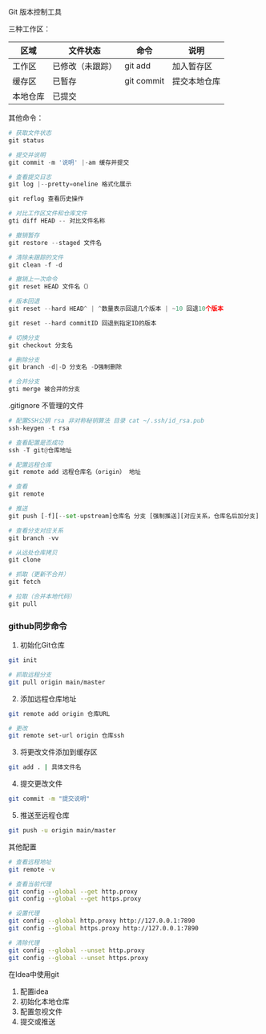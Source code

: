 Git 版本控制工具

三种工作区：

| 区域   | 文件状态     | 命令         | 说明     |
| ---- | -------- | ---------- | ------ |
| 工作区  | 已修改（未跟踪） | git add    | 加入暂存区  |
| 缓存区  | 已暂存      | git commit | 提交本地仓库 |
| 本地仓库 | 已提交      |            |        |

其他命令：

``` python
# 获取文件状态
git status

# 提交并说明
git commit -m '说明' |-am 缓存并提交  

# 查看提交日志
git log |--pretty=oneline 格式化展示

git reflog 查看历史操作

# 对比工作区文件和仓库文件
gti diff HEAD -- 对比文件名称

# 撤销暂存
git restore --staged 文件名

# 清除未跟踪的文件
git clean -f -d

# 撤销上一次命令
git reset HEAD 文件名（）

# 版本回退
git reset --hard HEAD^ | ^数量表示回退几个版本 | ~10 回退10个版本 

git reset --hard commitID 回退到指定ID的版本

# 切换分支
git checkout 分支名

# 删除分支
git branch -d|-D 分支名 -D强制删除

# 合并分支
gti merge 被合并的分支

```

.gitignore 不管理的文件

``` python
# 配置SSH公钥 rsa 非对称秘钥算法 目录 cat ~/.ssh/id_rsa.pub
ssh-keygen -t rsa

# 查看配置是否成功
ssh -T git@仓库地址

# 配置远程仓库
git remote add 远程仓库名（origin） 地址

# 查看
git remote

# 推送
git push [-f][--set-upstream]仓库名 分支 [强制推送][对应关系，仓库名后加分支]

# 查看分支对应关系
git branch -vv

# 从远处仓库拷贝
git clone

# 抓取（更新不合并）
git fetch 

# 拉取（合并本地代码）
git pull
```

### github同步命令

1. 初始化Git仓库            

```bash
git init

# 抓取远程分支
git pull origin main/master
```

2. 添加远程仓库地址

```bash
git remote add origin 仓库URL

# 更改
git remote set-url origin 仓库ssh
```

3. 将更改文件添加到缓存区

```bash
git add . | 具体文件名
```

4. 提交更改文件

```bash
git commit -m "提交说明"
```

5. 推送至远程仓库

```bash
git push -u origin main/master
```

其他配置

```bash
# 查看远程地址
git remote -v

# 查看当前代理
git config --global --get http.proxy
git config --global --get https.proxy

# 设置代理
git config --global http.proxy http://127.0.0.1:7890
git config --global https.proxy http://127.0.0.1:7890

# 清除代理
git config --global --unset http.proxy
git config --global --unset https.proxy
```

在Idea中使用git
 1. 配置idea
 2. 初始化本地仓库
 3. 配置忽视文件
 4. 提交或推送